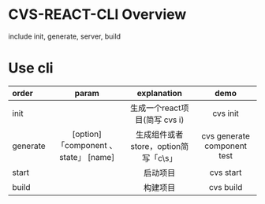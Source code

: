 
# CVS-REACT-CLI Overview

include init, generate, server, build


# Use cli 

|order | param | explanation | demo|
|:-- | :-: | :-: | :-:|
|init | | 生成一个react项目(简写 cvs i)| cvs init
|generate |[option]「component 、state」 [name] | 生成组件或者store，option简写「c\s」| cvs generate component test|
|start |  | 启动项目 | cvs start
|build |  | 构建项目  | cvs build


